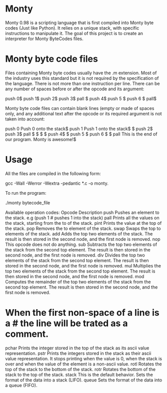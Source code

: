 # Monty

Monty 0.98 is a scripting language that is first compiled into Monty byte codes (Just like Python). It relies on a unique stack, with specific instructions to manipulate it. The goal of this project is to create an interpreter for Monty ByteCodes files.

# Monty byte code files

Files containing Monty byte codes usually have the .m extension. Most of the industry uses this standard but it is not required by the specification of the language. There is not more than one instruction per line. There can be any number of spaces before or after the opcode and its argument:

 push 0$
push 1$
push 2$
  push 3$
                   pall    $
push 4$
    push 5    $
      push    6        $
pall$

Monty byte code files can contain blank lines (empty or made of spaces only, and any additional text after the opcode or its required argument is not taken into account:

push 0 Push 0 onto the stack$
push 1 Push 1 onto the stack$
$
push 2$
  push 3$
                   pall    $
$
$
                           $
push 4$
$
    push 5    $
      push    6        $
$
pall This is the end of our program. Monty is awesome!$

# Usage

All the files are compiled in the following form:

 gcc -Wall -Werror -Wextra -pedantic *.c -o monty.

To run the program:

 ./monty bytecode_file

Available operation codes:
Opcode 	Description
push 	Pushes an element to the stack. e.g (push 1 # pushes 1 into the stack)
pall 	Prints all the values on the stack, starting from the to of the stack.
pint 	Prints the value at the top of the stack.
pop 	Removes the to element of the stack.
swap 	Swaps the top to elements of the stack.
add 	Adds the top two elements of the stack. The result is then stored in the second node, and the first node is removed.
nop 	This opcode does not do anything.
sub 	Subtracts the top two elements of the stack from the second top element. The result is then stored in the second node, and the first node is removed.
div 	Divides the top two elements of the stack from the second top element. The result is then stored in the second node, and the first node is removed.
mul 	Multiplies the top two elements of the stack from the second top element. The result is then stored in the second node, and the first node is removed.
mod 	Computes the remainder of the top two elements of the stack from the second top element. The result is then stored in the second node, and the first node is removed.
# 	When the first non-space of a line is a # the line will be trated as a comment.
pchar 	Prints the integer stored in the top of the stack as its ascii value representation.
pstr 	Prints the integers stored in the stack as their ascii value representation. It stops printing when the value is 0, when the stack is over and when the value of the element is a non-ascii value.
rotl 	Rotates the top of the stack to the bottom of the stack.
rotr 	Rotates the bottom of the stack to the top of the stack.
stack 	This is the default behavior. Sets the format of the data into a stack (LIFO).
queue 	Sets the format of the data into a queue (FIFO).
